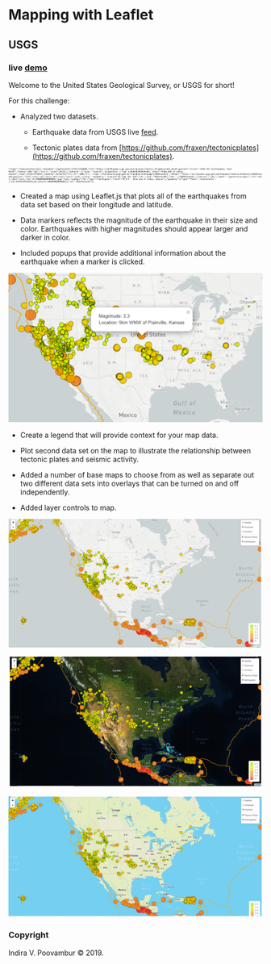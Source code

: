 # Mapping with Leaflet
## USGS
### live [demo](https://indirapv.github.io/Interactive-And-Realtime-Maps/)

Welcome to the United States Geological Survey, or USGS for short! 

For this challenge:
* Analyzed two datasets.

 	* Earthquake data from USGS live [feed](http://earthquake.usgs.gov/earthquakes/feed/v1.0/geojson.php).

 	* Tectonic plates data from [https://github.com/fraxen/tectonicplates](https://github.com/fraxen/tectonicplates).


![GEOJSON](Images/geojson.PNG)

* Created a map using Leaflet.js that plots all of the earthquakes from data set based on their longitude and latitude.

* Data markers reflects the magnitude of the earthquake in their size and color. Earthquakes with higher magnitudes should appear larger and darker in color.

* Included popups that provide additional information about the earthquake when a marker is clicked.

![POPUP](Images/popup.PNG)

* Create a legend that will provide context for your map data.
  
* Plot second data set on the map to illustrate the relationship between tectonic plates and seismic activity. 

* Added a number of base maps to choose from as well as separate out two different data sets into overlays that can be turned on and off independently.

* Added layer controls to map.

![GRAYSCALE](Images/grayscale.png)

![Satellite](Images/satellite.png)

![Outdoor](Images/outdoor.png)


### Copyright

Indira V. Poovambur © 2019.
